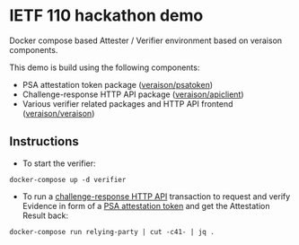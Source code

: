 # IETF 110 hackathon demo

Docker compose based Attester / Verifier environment based on veraison components.

This demo is build using the following components:
* PSA attestation token package ([veraison/psatoken](https://github.com/veraison/psatoken))
* Challenge-response HTTP API package ([veraison/apiclient](https://github.com/veraison/apiclient))
* Various verifier related packages and HTTP API frontend ([veraison/veraison](https://github.com/veraison/veraison))

## Instructions

* To start the verifier:
```
docker-compose up -d verifier
```

* To run a [challenge-response HTTP API](https://github.com/veraison/veraison/tree/main/docs/api) transaction to request and verify Evidence in form of a [PSA attestation token](https://tools.ietf.org/html/draft-tschofenig-rats-psa-token-07) and get the Attestation Result back:
```
docker-compose run relying-party | cut -c41- | jq .
```
